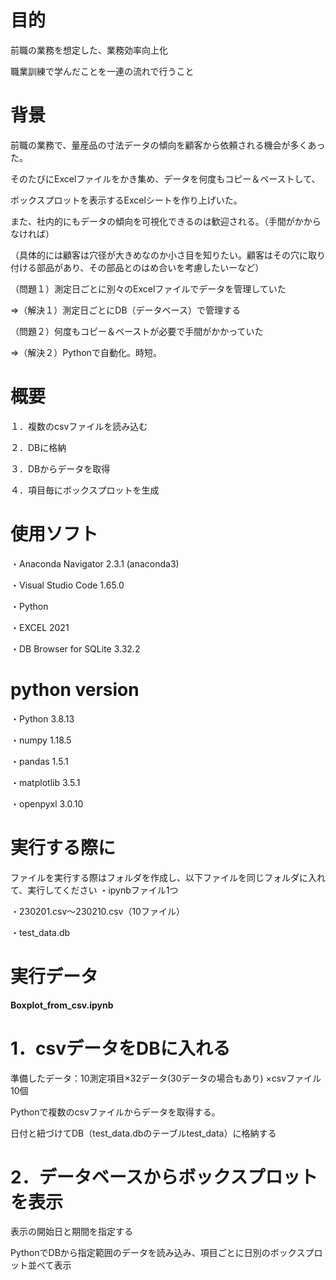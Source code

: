 # **目的**

前職の業務を想定した、業務効率向上化

職業訓練で学んだことを一連の流れで行うこと

# **背景**

前職の業務で、量産品の寸法データの傾向を顧客から依頼される機会が多くあった。

そのたびにExcelファイルをかき集め、データを何度もコピー＆ペーストして、

ボックスプロットを表示するExcelシートを作り上げいた。

また、社内的にもデータの傾向を可視化できるのは歓迎される。（手間がかからなければ）

（具体的には顧客は穴径が大きめなのか小さ目を知りたい。顧客はその穴に取り付ける部品があり、その部品とのはめ合いを考慮したいーなど）

（問題１）測定日ごとに別々のExcelファイルでデータを管理していた

⇒（解決１）測定日ごとにDB（データベース）で管理する

（問題２）何度もコピー＆ペーストが必要で手間がかかっていた

⇒（解決２）Pythonで自動化。時短。

# **概要**

１．複数のcsvファイルを読み込む

２．DBに格納

３．DBからデータを取得

４．項目毎にボックスプロットを生成

# 使用ソフト

・Anaconda Navigator 2.3.1 (anaconda3)

・Visual Studio Code 1.65.0

・Python　

・EXCEL 2021

・DB Browser for SQLite 3.32.2

# python version

・Python	3.8.13　　　

・numpy		1.18.5

・pandas	1.5.1

・matplotlib	3.5.1

・openpyxl 3.0.10


# 実行する際に

ファイルを実行する際はフォルダを作成し、以下ファイルを同じフォルダに入れて、実行してください
・ipynbファイル1つ

・230201.csv～230210.csv（10ファイル）

・test_data.db


# 実行データ

**Boxplot_from_csv.ipynb**

# 1．csvデータをDBに入れる

準備したデータ：10測定項目×32データ(30データの場合もあり) ×csvファイル10個

Pythonで複数のcsvファイルからデータを取得する。

日付と紐づけてDB（test_data.dbのテーブルtest_data）に格納する


# 2．データベースからボックスプロットを表示

表示の開始日と期間を指定する

PythonでDBから指定範囲のデータを読み込み、項目ごとに日別のボックスプロット並べて表示

